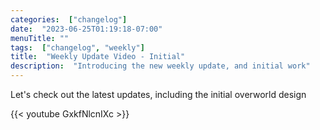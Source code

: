 ```yaml
---
categories:  ["changelog"]
date:  "2023-06-25T01:19:18-07:00"
menuTitle: ""
tags:  ["changelog", "weekly"]
title:  "Weekly Update Video - Initial"
description:  "Introducing the new weekly update, and initial work"
---
```

Let's check out the latest updates, including the initial overworld design
<!--more-->
{{< youtube GxkfNlcnIXc >}}
